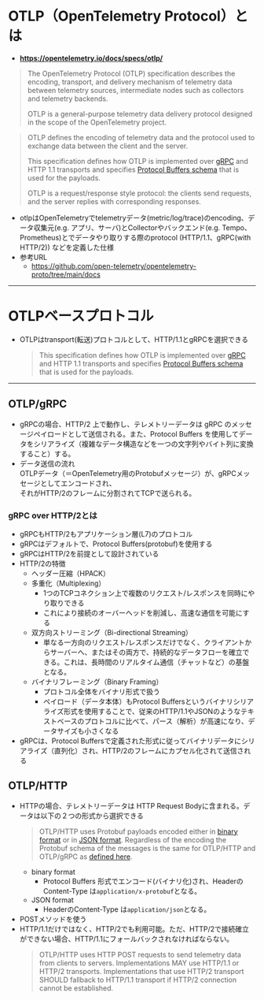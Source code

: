 # OTLP（OpenTelemetry Protocol）とは
- **https://opentelemetry.io/docs/specs/otlp/**
> The OpenTelemetry Protocol (OTLP) specification describes the encoding, transport, and delivery mechanism of telemetry data between telemetry sources, intermediate nodes such as collectors and telemetry backends.
>
> OTLP is a general-purpose telemetry data delivery protocol designed in the scope of the OpenTelemetry project.

> OTLP defines the encoding of telemetry data and the protocol used to exchange data between the client and the server.
> 
> This specification defines how OTLP is implemented over [gRPC](https://grpc.io/) and HTTP 1.1 transports and specifies [Protocol Buffers schema](https://protobuf.dev/overview/) that is used for the payloads.
>
> OTLP is a request/response style protocol: the clients send requests, and the server replies with corresponding responses. 

- otlpはOpenTelemetryでtelemetryデータ(metric/log/trace)のencoding、データ収集元(e.g. アプリ、サーバ)とCollectorやバックエンド(e.g. Tempo、Prometheus)とでデータやり取りする際のprotocol (HTTP/1.1、gRPC(with HTTP/2)) などを定義した仕様
- 参考URL
  - https://github.com/open-telemetry/opentelemetry-proto/tree/main/docs

---

# OTLPベースプロトコル
- OTLPはtransport(転送)プロトコルとして、HTTP/1.1とgRPCを選択できる  
  > This specification defines how OTLP is implemented over [gRPC](https://grpc.io/) and HTTP 1.1 transports and specifies [Protocol Buffers schema](https://protobuf.dev/overview/) that is used for the payloads.

---

## OTLP/gRPC
- gRPCの場合、HTTP/2 上で動作し、テレメトリーデータは gRPC のメッセージペイロードとして送信される。また、Protocol Buffers を使用してデータをシリアライズ（複雑なデータ構造などを一つの文字列やバイト列に変換すること）する。
- データ送信の流れ  
  OTLPデータ（＝OpenTelemetry用のProtobufメッセージ）が、gRPCメッセージとしてエンコードされ、  
  それがHTTP/2のフレームに分割されてTCPで送られる。

### gRPC over HTTP/2とは
- gRPCもHTTP/2もアプリケーション層(L7)のプロトコル
- gRPCはデフォルトで、Protocol Buffers(protobuf)を使用する
- gRPCはHTTP/2を前提として設計されている
- HTTP/2の特徴
  - ヘッダー圧縮（HPACK）
  - 多重化（Multiplexing）
    - 1つのTCPコネクション上で複数のリクエスト/レスポンスを同時にやり取りできる
    - これにより接続のオーバーヘッドを削減し、高速な通信を可能にする
  - 双方向ストリーミング（Bi-directional Streaming）
    - 単なる一方向のリクエスト/レスポンスだけでなく、クライアントからサーバーへ、またはその両方で、持続的なデータフローを確立できる。これは、長時間のリアルタイム通信（チャットなど）の基盤となる。
  - バイナリフレーミング（Binary Framing）
    - プロトコル全体をバイナリ形式で扱う
    - ペイロード（データ本体）もProtocol Buffersというバイナリシリアライズ形式を使用することで、従来のHTTP/1.1やJSONのようなテキストベースのプロトコルに比べて、パース（解析）が高速になり、データサイズも小さくなる
- gRPCは、Protocol Buffersで定義された形式に従ってバイナリデータにシリアライズ（直列化）され、HTTP/2のフレームにカプセル化されて送信される

## OTLP/HTTP
- HTTPの場合、テレメトリーデータは HTTP Request Bodyに含まれる。データは以下の２つの形式から選択できる
  > OTLP/HTTP uses Protobuf payloads encoded either in [binary format](https://opentelemetry.io/docs/specs/otlp/#binary-protobuf-encoding) or in [JSON format](https://opentelemetry.io/docs/specs/otlp/#json-protobuf-encoding). Regardless of the encoding the Protobuf schema of the messages is the same for OTLP/HTTP and OTLP/gRPC as [defined here](https://github.com/open-telemetry/opentelemetry-proto/tree/v1.8.0/opentelemetry/proto).
  - binary format
    - Protocol Buffers 形式でエンコード(バイナリ化)され、HeaderのContent-Type は`application/x-protobuf`となる。
  - JSON format
    - HeaderのContent-Type は`application/json`となる。
- POSTメソッドを使う
- HTTP/1.1だけではなく、HTTP/2でも利用可能。ただ、HTTP/2で接続確立ができない場合、HTTP/1.1にフォールバックされなければならない。  
  > OTLP/HTTP uses HTTP POST requests to send telemetry data from clients to servers. Implementations MAY use HTTP/1.1 or HTTP/2 transports. Implementations that use HTTP/2 transport SHOULD fallback to HTTP/1.1 transport if HTTP/2 connection cannot be established.

